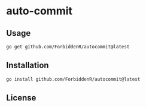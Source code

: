 # auto-commit

## Usage

```bash
go get github.com/ForbiddenR/autocommit@latest
```

## Installation

```bash
go install github.com/ForbiddenR/autocommit@latest
```

## License
